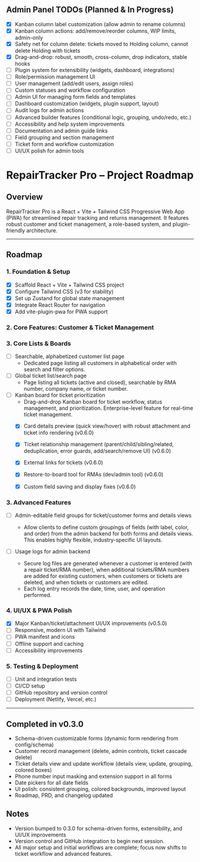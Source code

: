 ## Admin Panel TODOs (Planned & In Progress)

- [x] Kanban column label customization (allow admin to rename columns)
- [x] Kanban column actions: add/remove/reorder columns, WIP limits, admin-only
- [x] Safety net for column delete: tickets moved to Holding column, cannot delete Holding with tickets
- [x] Drag-and-drop: robust, smooth, cross-column, drop indicators, stable hooks
- [ ] Plugin system for extensibility (widgets, dashboard, integrations)
- [ ] Role/permission management UI
- [ ] User management (add/edit users, assign roles)
- [ ] Custom statuses and workflow configuration
- [ ] Admin UI for managing form fields and templates
- [ ] Dashboard customization (widgets, plugin support, layout)
- [ ] Audit logs for admin actions
- [ ] Advanced builder features (conditional logic, grouping, undo/redo, etc.)
- [ ] Accessibility and help system improvements
- [ ] Documentation and admin guide links
- [ ] Field grouping and section management
- [ ] Ticket form and workflow customization
- [ ] UI/UX polish for admin tools

# RepairTracker Pro – Project Roadmap

## Overview
RepairTracker Pro is a React + Vite + Tailwind CSS Progressive Web App (PWA) for streamlined repair tracking and returns management. It features robust customer and ticket management, a role-based system, and plugin-friendly architecture.

---

## Roadmap

### 1. Foundation & Setup
- [x] Scaffold React + Vite + Tailwind CSS project
- [x] Configure Tailwind CSS (v3 for stability)
- [x] Set up Zustand for global state management
- [x] Integrate React Router for navigation
- [x] Add vite-plugin-pwa for PWA support

### 2. Core Features: Customer & Ticket Management
### 3. Core Lists & Boards
- [ ] Searchable, alphabetized customer list page
    - Dedicated page listing all customers in alphabetical order with search and filter options.
- [ ] Global ticket list/search page
    - Page listing all tickets (active and closed), searchable by RMA number, company name, or ticket number.
- [ ] Kanban board for ticket prioritization
    - Drag-and-drop Kanban board for ticket workflow, status management, and prioritization. Enterprise-level feature for real-time ticket management.
    - [x] Card details preview (quick view/hover) with robust attachment and ticket info rendering (v0.6.0)
    - [x] Ticket relationship management (parent/child/sibling/related, deduplication, error guards, add/search/remove UI) (v0.6.0)
    - [x] External links for tickets (v0.6.0)
    - [x] Restore-to-board tool for RMAs (dev/admin tool) (v0.6.0)
    - [x] Custom field saving and display fixes (v0.6.0)



### 3. Advanced Features

- [ ] Admin-editable field groups for ticket/customer forms and details views
    - Allow clients to define custom groupings of fields (with label, color, and order) from the admin backend for both forms and details views. This enables highly flexible, industry-specific UI layouts.

- [ ] Usage logs for admin backend
    - Secure log files are generated whenever a customer is entered (with a repair ticket/RMA number), when additional tickets/RMA numbers are added for existing customers, when customers or tickets are deleted, and when tickets or customers are edited.
    - Each log entry records the date, time, user, and operation performed.


### 4. UI/UX & PWA Polish
- [x] Major Kanban/ticket/attachment UI/UX improvements (v0.5.0)
- [ ] Responsive, modern UI with Tailwind
- [ ] PWA manifest and icons
- [ ] Offline support and caching
- [ ] Accessibility improvements

### 5. Testing & Deployment
- [ ] Unit and integration tests
- [ ] CI/CD setup
- [ ] GitHub repository and version control
- [ ] Deployment (Netlify, Vercel, etc.)

---



## Completed in v0.3.0
- Schema-driven customizable forms (dynamic form rendering from config/schema)
- Customer record management (delete, admin controls, ticket cascade delete)
- Ticket details view and update workflow (details view, update, grouping, colored boxes)
- Phone number input masking and extension support in all forms
- Date pickers for all date fields
- UI polish: consistent grouping, colored backgrounds, improved layout
- Roadmap, PRD, and changelog updated

## Notes
- Version bumped to 0.3.0 for schema-driven forms, extensibility, and UI/UX improvements
- Version control and GitHub integration to begin next session.
- All major setup and initial workflows are complete; focus now shifts to ticket workflow and advanced features.
